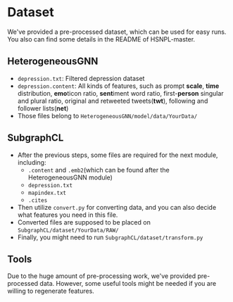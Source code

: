 # Dataset

We've provided a pre-processed dataset, which can be used for easy runs. You also can find some details in the README of HSNPL-master.

## HeterogeneousGNN

+ `depression.txt`: Filtered depression dataset
+ `depression.content`: All kinds of features, such as prompt **scale**, **time** distribution, **emo**ticon ratio, **sent**iment word ratio, first-**person** singular and plural ratio, original and retweeted tweets(**twt**), following and follower lists(**net**)
+ Those files belong to `HeterogeneousGNN/model/data/YourData/`

## SubgraphCL

+ After the previous steps, some files are required for the next module, including: 
  + `.content` and `.emb2`(which can be found after the HeterogeneousGNN module)
  + `depression.txt`
  + `mapindex.txt`
  + `.cites`
+ Then utilize `convert.py` for converting data, and you can also decide what features you need in this file.
+ Converted files are supposed to be placed on `SubgraphCL/dataset/YourData/RAW/`
+ Finally, you might need to run `SubgraphCL/dataset/transform.py`

## Tools

Due to the huge amount of pre-processing work, we've provided pre-processed data. However, some useful tools might be needed if you are willing to regenerate features.

